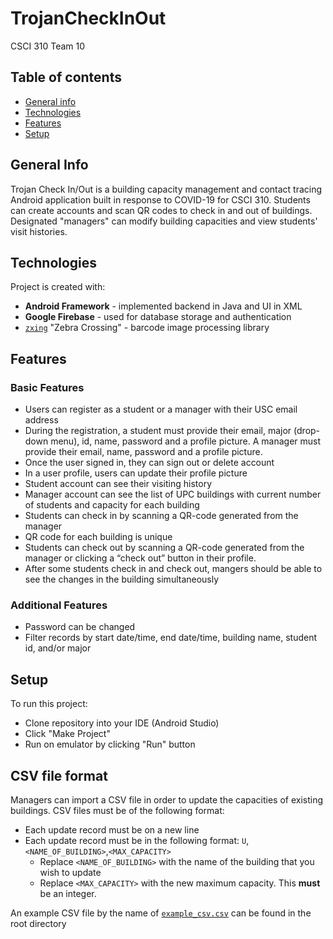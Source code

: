 # TrojanCheckInOut
CSCI 310 Team 10
## Table of contents
* [General info](#general-info)
* [Technologies](#technologies)
* [Features](#features)
* [Setup](#setup)

## General Info
Trojan Check In/Out is a building capacity management and contact tracing Android application built in response to COVID-19 for CSCI 310. Students can create accounts and scan QR codes to check in and out of buildings. Designated "managers" can modify building capacities and view students' visit histories.

## Technologies
Project is created with:
* **Android Framework** - implemented backend in Java and UI in XML
* **Google Firebase** - used for database storage and authentication
* [`zxing`](https://github.com/zxing/zxing) "Zebra Crossing" - barcode image processing library

## Features
### Basic Features
* Users can register as a student or a manager with their USC email address
* During the registration, a student must provide their email, major (drop-down menu), id, name, password and a profile picture. A manager must provide their email, name, password and a profile picture.
* Once the user signed in, they can sign out or delete account
* In a user profile, users can update their profile picture
* Student account can see their visiting history
* Manager account can see the list of UPC buildings with current number of students and capacity for each building
* Students can check in by scanning a QR-code generated from the manager
* QR code for each building is unique
* Students can check out by scanning a QR-code generated from the manager or clicking a “check out” button in their profile.
* After some students check in and check out, mangers should be able to see the changes in the building simultaneously
### Additional Features
* Password can be changed
* Filter records by start date/time, end date/time, building name, student id, and/or major
## Setup
To run this project:
* Clone repository into your IDE (Android Studio)
* Click "Make Project"
* Run on emulator by clicking "Run" button
## CSV file format
Managers can import a CSV file in order to update the capacities of existing buildings.
CSV files must be of the following format:
* Each update record must be on a new line
* Each update record must be in the following format: `U`,`<NAME_OF_BUILDING>`,`<MAX_CAPACITY>`
  * Replace `<NAME_OF_BUILDING>` with the name of the building that you wish to update
  * Replace `<MAX_CAPACITY>` with the new maximum capacity. This **must** be an integer.

An example CSV file by the name of [`example_csv.csv`](./example_csv.csv) can be found in the root directory
